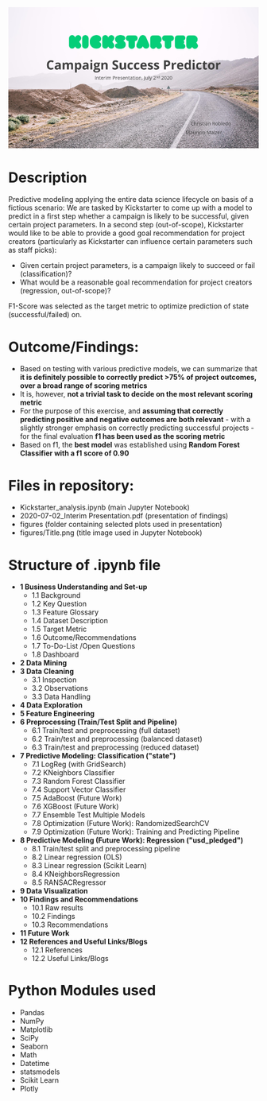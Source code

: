 ![title](figures/Title.png)

# Description
Predictive modeling applying the entire data science lifecycle on basis of a fictious scenario:
We are tasked by Kickstarter to come up with a model to predict in a first step whether a campaign is likely to be successful, given certain project parameters. In a second step (out-of-scope), Kickstarter would like to be able to provide a good goal recommendation for project creators (particularly as Kickstarter can influence certain parameters such as staff picks):
- Given certain project parameters, is a campaign likely to succeed or fail (classification)?
- What would be a reasonable goal recommendation for project creators (regression, out-of-scope)?

F1-Score was selected as the target metric to optimize prediction of state (successful/failed) on. 

# Outcome/Findings:
- Based on testing with various predictive models, we can summarize that **it is definitely possible to correctly predict >75% of project outcomes, over a broad range of scoring metrics**
- It is, however, **not a trivial task to decide on the most relevant scoring metric**
- For the purpose of this exercise, and **assuming that correctly predicting positive and negative outcomes are both relevant** - with a slightly stronger emphasis on correctly predicting successful projects - for the final evaluation **f1 has been used as the scoring metric**
- Based on f1, the **best model** was established using **Random Forest Classifier with a f1 score of 0.90**

# Files in repository:
- Kickstarter_analysis.ipynb (main Jupyter Notebook)
- 2020-07-02_Interim Presentation.pdf (presentation of findings)
- figures (folder containing selected plots used in presentation)
- figures/Title.png (title image used in Jupyter Notebook)

# Structure of .ipynb file
- **1 Business Understanding and Set-up**
  - 1.1 Background
  - 1.2 Key Question
  - 1.3 Feature Glossary
  - 1.4 Dataset Description
  - 1.5 Target Metric
  - 1.6 Outcome/Recommendations
  - 1.7 To-Do-List /Open Questions
  - 1.8 Dashboard
- **2 Data Mining**
- **3 Data Cleaning**
  - 3.1 Inspection
  - 3.2 Observations
  - 3.3 Data Handling
- **4 Data Exploration**
- **5 Feature Engineering**
- **6 Preprocessing (Train/Test Split and Pipeline)**
  - 6.1 Train/test and preprocessing (full dataset)
  - 6.2 Train/test and preprocessing (balanced dataset)
  - 6.3 Train/test and preprocessing (reduced dataset)
- **7 Predictive Modeling: Classification ("state")**
  - 7.1 LogReg (with GridSearch)
  - 7.2 KNeighbors Classifier
  - 7.3 Random Forest Classifier
  - 7.4 Support Vector Classifier
  - 7.5 AdaBoost (Future Work)
  - 7.6 XGBoost (Future Work)
  - 7.7 Ensemble Test Multiple Models
  - 7.8 Optimization (Future Work): RandomizedSearchCV
  - 7.9 Optimization (Future Work): Training and Predicting Pipeline
- **8 Predictive Modeling (Future Work): Regression ("usd_pledged")**
  - 8.1 Train/test split and preprocessing pipeline
  - 8.2 Linear regression (OLS)
  - 8.3 Linear regression (Scikit Learn)
  - 8.4 KNeighborsRegression
  - 8.5 RANSACRegressor
- **9 Data Visualization**
- **10 Findings and Recommendations**
  - 10.1 Raw results
  - 10.2 Findings
  - 10.3 Recommendations
- **11 Future Work**
- **12 References and Useful Links/Blogs**
  - 12.1 References
  - 12.2 Useful Links/Blogs

# Python Modules used
- Pandas
- NumPy
- Matplotlib
- SciPy
- Seaborn
- Math
- Datetime
- statsmodels
- Scikit Learn
- Plotly
